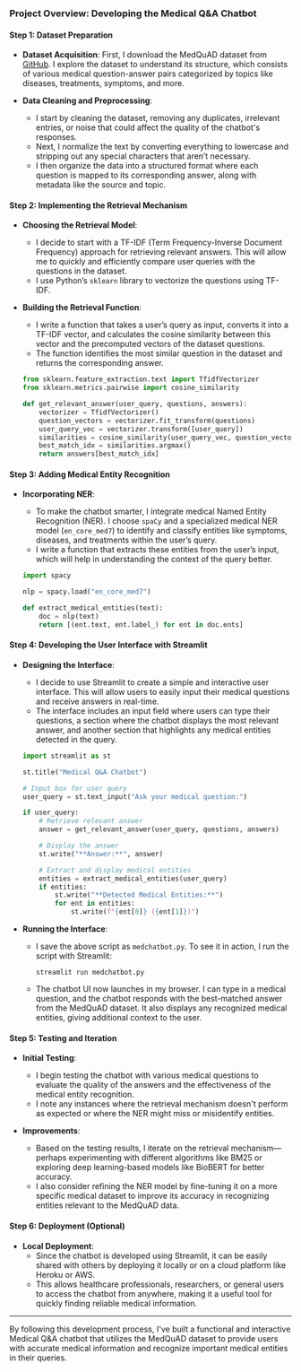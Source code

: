 
### **Project Overview: Developing the Medical Q&A Chatbot**

#### **Step 1: Dataset Preparation**
- **Dataset Acquisition**: First, I download the MedQuAD dataset from [GitHub](https://github.com/abachaa/MedQuAD). I explore the dataset to understand its structure, which consists of various medical question-answer pairs categorized by topics like diseases, treatments, symptoms, and more.

- **Data Cleaning and Preprocessing**:
  - I start by cleaning the dataset, removing any duplicates, irrelevant entries, or noise that could affect the quality of the chatbot's responses.
  - Next, I normalize the text by converting everything to lowercase and stripping out any special characters that aren’t necessary.
  - I then organize the data into a structured format where each question is mapped to its corresponding answer, along with metadata like the source and topic.

#### **Step 2: Implementing the Retrieval Mechanism**
- **Choosing the Retrieval Model**:
  - I decide to start with a TF-IDF (Term Frequency-Inverse Document Frequency) approach for retrieving relevant answers. This will allow me to quickly and efficiently compare user queries with the questions in the dataset.
  - I use Python’s `sklearn` library to vectorize the questions using TF-IDF. 

- **Building the Retrieval Function**:
  - I write a function that takes a user’s query as input, converts it into a TF-IDF vector, and calculates the cosine similarity between this vector and the precomputed vectors of the dataset questions.
  - The function identifies the most similar question in the dataset and returns the corresponding answer.

  ```python
  from sklearn.feature_extraction.text import TfidfVectorizer
  from sklearn.metrics.pairwise import cosine_similarity

  def get_relevant_answer(user_query, questions, answers):
      vectorizer = TfidfVectorizer()
      question_vectors = vectorizer.fit_transform(questions)
      user_query_vec = vectorizer.transform([user_query])
      similarities = cosine_similarity(user_query_vec, question_vectors)
      best_match_idx = similarities.argmax()
      return answers[best_match_idx]
  ```

#### **Step 3: Adding Medical Entity Recognition**
- **Incorporating NER**:
  - To make the chatbot smarter, I integrate medical Named Entity Recognition (NER). I choose `spaCy` and a specialized medical NER model (`en_core_med7`) to identify and classify entities like symptoms, diseases, and treatments within the user’s query.
  - I write a function that extracts these entities from the user’s input, which will help in understanding the context of the query better.

  ```python
  import spacy

  nlp = spacy.load("en_core_med7")

  def extract_medical_entities(text):
      doc = nlp(text)
      return [(ent.text, ent.label_) for ent in doc.ents]
  ```

#### **Step 4: Developing the User Interface with Streamlit**
- **Designing the Interface**:
  - I decide to use Streamlit to create a simple and interactive user interface. This will allow users to easily input their medical questions and receive answers in real-time.
  - The interface includes an input field where users can type their questions, a section where the chatbot displays the most relevant answer, and another section that highlights any medical entities detected in the query.

  ```python
  import streamlit as st

  st.title("Medical Q&A Chatbot")

  # Input box for user query
  user_query = st.text_input("Ask your medical question:")

  if user_query:
      # Retrieve relevant answer
      answer = get_relevant_answer(user_query, questions, answers)

      # Display the answer
      st.write("**Answer:**", answer)

      # Extract and display medical entities
      entities = extract_medical_entities(user_query)
      if entities:
          st.write("**Detected Medical Entities:**")
          for ent in entities:
              st.write(f"{ent[0]} ({ent[1]})")
  ```

- **Running the Interface**:
  - I save the above script as `medchatbot.py`. To see it in action, I run the script with Streamlit:
    ```
    streamlit run medchatbot.py
    ```

  - The chatbot UI now launches in my browser. I can type in a medical question, and the chatbot responds with the best-matched answer from the MedQuAD dataset. It also displays any recognized medical entities, giving additional context to the user.

#### **Step 5: Testing and Iteration**
- **Initial Testing**:
  - I begin testing the chatbot with various medical questions to evaluate the quality of the answers and the effectiveness of the medical entity recognition.
  - I note any instances where the retrieval mechanism doesn't perform as expected or where the NER might miss or misidentify entities.

- **Improvements**:
  - Based on the testing results, I iterate on the retrieval mechanism—perhaps experimenting with different algorithms like BM25 or exploring deep learning-based models like BioBERT for better accuracy.
  - I also consider refining the NER model by fine-tuning it on a more specific medical dataset to improve its accuracy in recognizing entities relevant to the MedQuAD data.

#### **Step 6: Deployment (Optional)**
- **Local Deployment**:
  - Since the chatbot is developed using Streamlit, it can be easily shared with others by deploying it locally or on a cloud platform like Heroku or AWS.
  - This allows healthcare professionals, researchers, or general users to access the chatbot from anywhere, making it a useful tool for quickly finding reliable medical information.

---

By following this development process, I've built a functional and interactive Medical Q&A chatbot that utilizes the MedQuAD dataset to provide users with accurate medical information and recognize important medical entities in their queries.
